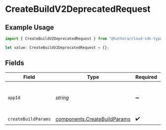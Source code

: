 # CreateBuildV2DeprecatedRequest

## Example Usage

```typescript
import { CreateBuildV2DeprecatedRequest } from "@hathora/cloud-sdk-typescript/models/operations";

let value: CreateBuildV2DeprecatedRequest = {};
```

## Fields

| Field                                                                        | Type                                                                         | Required                                                                     | Description                                                                  | Example                                                                      |
| ---------------------------------------------------------------------------- | ---------------------------------------------------------------------------- | ---------------------------------------------------------------------------- | ---------------------------------------------------------------------------- | ---------------------------------------------------------------------------- |
| `appId`                                                                      | *string*                                                                     | :heavy_minus_sign:                                                           | N/A                                                                          | app-af469a92-5b45-4565-b3c4-b79878de67d2                                     |
| `createBuildParams`                                                          | [components.CreateBuildParams](../../models/components/createbuildparams.md) | :heavy_check_mark:                                                           | N/A                                                                          |                                                                              |